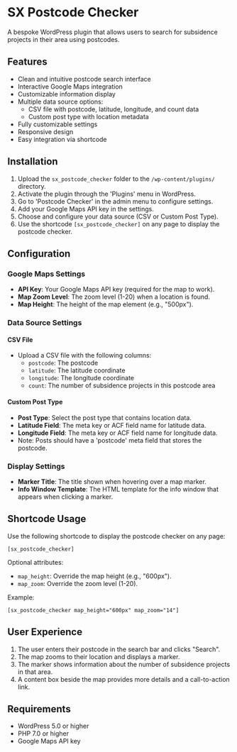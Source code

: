 # SX Postcode Checker

A bespoke WordPress plugin that allows users to search for subsidence projects in their area using postcodes.

## Features

- Clean and intuitive postcode search interface
- Interactive Google Maps integration
- Customizable information display
- Multiple data source options:
  - CSV file with postcode, latitude, longitude, and count data
  - Custom post type with location metadata
- Fully customizable settings
- Responsive design
- Easy integration via shortcode

## Installation

1. Upload the `sx_postcode_checker` folder to the `/wp-content/plugins/` directory.
2. Activate the plugin through the 'Plugins' menu in WordPress.
3. Go to 'Postcode Checker' in the admin menu to configure settings.
4. Add your Google Maps API key in the settings.
5. Choose and configure your data source (CSV or Custom Post Type).
6. Use the shortcode `[sx_postcode_checker]` on any page to display the postcode checker.

## Configuration

### Google Maps Settings

- **API Key**: Your Google Maps API key (required for the map to work).
- **Map Zoom Level**: The zoom level (1-20) when a location is found.
- **Map Height**: The height of the map element (e.g., "500px").

### Data Source Settings

#### CSV File

- Upload a CSV file with the following columns:
  - `postcode`: The postcode
  - `latitude`: The latitude coordinate
  - `longitude`: The longitude coordinate
  - `count`: The number of subsidence projects in this postcode area

#### Custom Post Type

- **Post Type**: Select the post type that contains location data.
- **Latitude Field**: The meta key or ACF field name for latitude data.
- **Longitude Field**: The meta key or ACF field name for longitude data.
- Note: Posts should have a 'postcode' meta field that stores the postcode.

### Display Settings

- **Marker Title**: The title shown when hovering over a map marker.
- **Info Window Template**: The HTML template for the info window that appears when clicking a marker.

## Shortcode Usage

Use the following shortcode to display the postcode checker on any page:

```
[sx_postcode_checker]
```

Optional attributes:

- `map_height`: Override the map height (e.g., "600px").
- `map_zoom`: Override the zoom level (1-20).

Example:

```
[sx_postcode_checker map_height="600px" map_zoom="14"]
```

## User Experience

1. The user enters their postcode in the search bar and clicks "Search".
2. The map zooms to their location and displays a marker.
3. The marker shows information about the number of subsidence projects in that area.
4. A content box beside the map provides more details and a call-to-action link.

## Requirements

- WordPress 5.0 or higher
- PHP 7.0 or higher
- Google Maps API key
